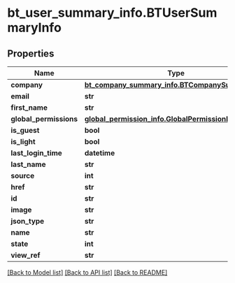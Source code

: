 # bt_user_summary_info.BTUserSummaryInfo

## Properties
Name | Type | Description | Notes
------------ | ------------- | ------------- | -------------
**company** | [**bt_company_summary_info.BTCompanySummaryInfo**](BTCompanySummaryInfo.md) |  | [optional] 
**email** | **str** |  | [optional] 
**first_name** | **str** |  | [optional] 
**global_permissions** | [**global_permission_info.GlobalPermissionInfo**](GlobalPermissionInfo.md) |  | [optional] 
**is_guest** | **bool** |  | [optional] 
**is_light** | **bool** |  | [optional] 
**last_login_time** | **datetime** |  | [optional] 
**last_name** | **str** |  | [optional] 
**source** | **int** |  | [optional] 
**href** | **str** |  | [optional] 
**id** | **str** |  | [optional] 
**image** | **str** |  | [optional] 
**json_type** | **str** |  | [optional] 
**name** | **str** |  | [optional] 
**state** | **int** |  | [optional] 
**view_ref** | **str** |  | [optional] 

[[Back to Model list]](../README.md#documentation-for-models) [[Back to API list]](../README.md#documentation-for-api-endpoints) [[Back to README]](../README.md)


